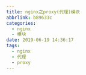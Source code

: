 ```yaml
---
title: nginx之proxy(代理)模块
abbrlink: b89633c
categories:
  - nginx
  - 模块
date: 2019-06-19 14:36:17
tags:
  - nginx
  - 代理
  - proxy
---
```


